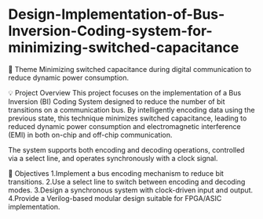 # Design-Implementation-of-Bus-Inversion-Coding-system-for-minimizing-switched-capacitance
📌 Theme
Minimizing switched capacitance during digital communication to reduce dynamic power consumption.

💡 Project Overview
This project focuses on the implementation of a Bus Inversion (BI) Coding System designed to reduce the number of bit transitions on a communication bus. By intelligently encoding data using the previous state, this technique minimizes switched capacitance, leading to reduced dynamic power consumption and electromagnetic interference (EMI) in both on-chip and off-chip communication.

The system supports both encoding and decoding operations, controlled via a select line, and operates synchronously with a clock signal.

🎯 Objectives
1.Implement a bus encoding mechanism to reduce bit transitions.
2.Use a select line to switch between encoding and decoding modes.
3.Design a synchronous system with clock-driven input and output.
4.Provide a Verilog-based modular design suitable for FPGA/ASIC implementation.
